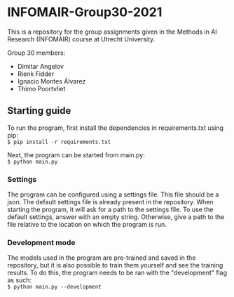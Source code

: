 # INFOMAIR-Group30-2021

This is a repository for the group assignments given in the Methods in AI Research (INFOMAIR) course at Utrecht University. 

Group 30 members:
* Dimitar Angelov
* Rienk Fidder 
* Ignacio Montes Álvarez 
* Thimo Poortvliet 

## Starting guide
To run the program, first install the dependencies in requirements.txt using pip:\
`$ pip install -r requirements.txt`

Next, the program can be started from main.py:\
`$ python main.py`

### Settings
The program can be configured using a settings file. This file should be a json.
The default settings file is already present in the repository.
When starting the program, it will ask for a path to the settings file. To use the default settings, answer with an empty string.
Otherwise, give a path to the file relative to the location on which the program is run.

### Development mode
The models used in the program are pre-trained and saved in the repository, but it is also possible to train them yourself and see the training results. To do this, the program needs to be ran with the "development" flag as such:\
`$ python main.py --development`

